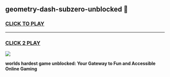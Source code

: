 
## geometry-dash-subzero-unblocked 👋
<h3>
<a href="https://premium.freeplayer.one?title=geometry-dash-subzero-unblocked&ref=14F">CLICK TO PLAY</a></h3>
<hr>

<h3>
<a href="https://premium.freeplayer.one?title=geometry-dash-subzero-unblocked&ref=14F">CLICK 2 PLAY</a>
  
</h3>

<a href="https://premium.freeplayer.one?title=geometry-dash-subzero-unblocked&ref=12F/"><img src="https://clearcache.store/games.png"></a>


**worlds hardest game unblocked: Your Gateway to Fun and Accessible Online Gaming**
